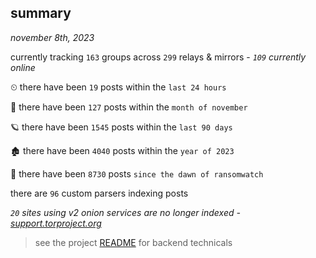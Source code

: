 
## summary
_november 8th, 2023_

currently tracking `163` groups across `299` relays & mirrors - _`109` currently online_

⏲ there have been `19` posts within the `last 24 hours`

🦈 there have been `127` posts within the `month of november`

🪐 there have been `1545` posts within the `last 90 days`

🏚 there have been `4040` posts within the `year of 2023`

🦕 there have been `8730` posts `since the dawn of ransomwatch`

there are `96` custom parsers indexing posts

_`20` sites using v2 onion services are no longer indexed - [support.torproject.org](https://support.torproject.org/onionservices/v2-deprecation/)_

> see the project [README](https://github.com/joshhighet/ransomwatch#ransomwatch--) for backend technicals
